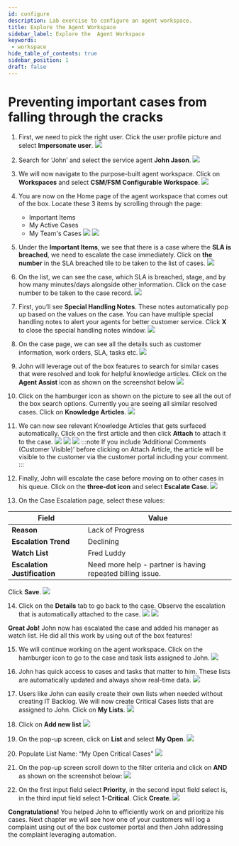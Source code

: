 ```yaml
---
id: configure
description: Lab exercise to configure an agent workspace. 
title: Explore the Agent Workspace 
sidebar_label: Explore the  Agent Workspace
keywords:
 - workspace
hide_table_of_contents: true
sidebar_position: 1
draft: false
---
```


# Preventing important cases from falling through the cracks 

1. First, we need to pick the right user. Click the user profile picture and select **Impersonate user**.
![](../images/2023-09-19-09-35-54.png)


2. Search for ‘John’ and select the service agent **John Jason**.
![](../images/2023-08-03-09-31-26.png)


3. We will now navigate to the purpose-built agent workspace. Click on **Workspaces** and select **CSM/FSM Configurable Workspace**.
![](../images/2023-08-03-09-31-36.png)


4. You are now on the Home page of the agent workspace that comes out of the box. Locate these 3 items by scrolling through the page:
   * Important Items
   * My Active Cases
   * My Team's Cases
![](../images/2023-08-03-09-32-08.png)
![](../images/2023-08-03-09-33-56.png)


5.	Under the **Important Items**, we see that there is a case where the **SLA is breached**, we need to escalate the case immediately. Click on **the number** in the SLA breached tile to be taken to the list of cases.
![](../images/2023-08-03-09-34-49.png)


6.	On the list, we can see the case, which SLA is breached, stage, and by how many minutes/days alongside other information. Click on the case number to be taken to the case record.
![](../images/2023-08-03-09-35-12.png)


7.	First, you’ll see **Special Handling Notes**. These notes automatically pop up based on the values on the case. You can have multiple special handling notes to alert your agents for better customer service. Click **X** to close the special handling notes window.
![](../images/2023-08-03-09-35-43.png)


8.	On the case page, we can see all the details such as customer information, work orders, SLA, tasks etc.
![](../images/2023-08-03-09-36-07.png)


9.	John will leverage out of the box features to search for similar cases that were resolved and look for helpful knowledge articles. Click on the **Agent Assist** icon as shown on the screenshot below
![](../images/2023-08-03-09-36-37.png)


10.	Click on the hamburger icon as shown on the picture to see all the out of the box search options. Currently you are seeing all similar resolved cases. Click on **Knowledge Articles**. 
![](../images/2023-08-03-09-37-08.png)


11.	We can now see relevant Knowledge Articles that gets surfaced automatically. Click on the first article and then click **Attach** to attach it to the case.
![](../images/2023-08-03-09-37-29.png)
![](../images/2023-08-03-09-37-46.png)
![](../images/2023-08-03-09-37-57.png)
:::note
If you include ’Additional Comments (Customer Visible)’ before clicking on Attach Article, the article will be visible to the customer via the customer portal including your comment.
:::


12.	Finally, John will escalate the case before moving on to other cases in his queue. Click on the **three-dot icon** and select **Escalate Case**.
![](../images/2023-08-03-09-39-41.png)


13.	On the Case Escalation page, select these values:
      
 |Field | Value 
 |---|---
 |**Reason** | Lack of Progress
 |**Escalation Trend**| Declining 
 |**Watch List** | Fred Luddy
 |**Escalation Justification** | Need more help - partner is having repeated billing issue.
 Click **Save**.
 ![](../images/2023-09-19-09-53-30.png)


 14. Click on the **Details** tab to go back to the case. Observe the escalation that is automatically attached to the case.
 ![](../images/2023-09-19-09-55-06.png)
 ![](../images/2023-09-19-09-55-31.png)
 
 **Great Job!** John now has escalated the case and added his manager as watch list. He did all this work by using out of the box features!


15.	We will continue working on the agent workspace. Click on the hamburger icon to go to the case and task lists assigned to John.
![](../images/2023-08-03-09-41-49.png)


16.	John has quick access to cases and tasks that matter to him. These lists are automatically updated and always show real-time data.
![](../images/2023-08-03-09-42-04.png)


17.	Users like John can easily create their own lists when needed without creating IT Backlog. We will now create Critical Cases lists that are assigned to John. Click on **My Lists**.
![](../images/2023-08-03-09-42-41.png)


18.	Click on **Add new list**
![](../images/2023-08-03-09-42-59.png)


19.	On the pop-up screen, click on **List** and select **My Open**.
![](../images/2023-08-03-09-43-27.png)


20.	Populate List Name: “My Open Critical Cases”
![](../images/2023-08-03-09-44-02.png)


21.	On the pop-up screen scroll down to the filter criteria and click on **AND** as shown on the screenshot below:
![](../images/2023-08-03-09-44-30.png)


22.	On the first input field select **Priority**, in the second input field select is, in the third input field select **1-Critical**. Click **Create**.
![](../images/2023-08-03-09-45-06.png)


**Congratulations!** You helped John to efficiently work on and prioritize his cases. Next chapter we will see how one of your customers will log a complaint using out of the box customer portal and then John addressing the complaint leveraging automation.
